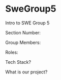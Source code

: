 # SweGroup5
Intro to SWE Group 5


Section Number:



Group Members:


Roles:

Tech Stack?

What is our project?
